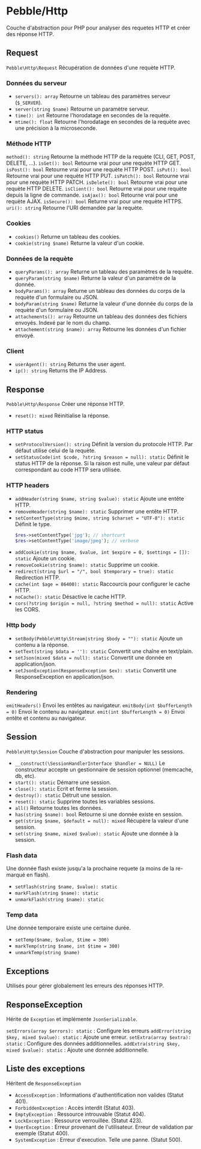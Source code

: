 # Pebble/Http

Couche d'abstraction pour PHP pour analyser des requetes HTTP et créer des réponse HTTP.

## Request

`Pebble\Http\Request` Récupération de données d'une requète HTTP.

### Données du serveur

- `servers(): array` Retourne un tableau des paramètres serveur (`$_SERVER`).
- `server(string $name)` Retourne un paramètre serveur.
- `time(): int` Retourne l'horodatage en secondes de la requète.
- `mtime(): float` Retourne l'horodatage en secondes de la requète avec une précision à la microseconde.

### Méthode HTTP

`method(): string` Retourne la méthode HTTP de la requète (CLI, GET, POST, DELETE, ...).
`isGet(): bool` Retourne vrai pour une requète HTTP GET.
`isPost(): bool` Retourne vrai pour une requète HTTP POST.
`isPut(): bool` Retourne vrai pour une requète HTTP PUT.
`isPatch(): bool` Retourne vrai pour une requète HTTP PATCH.
`isDelete(): bool` Retourne vrai pour une requète HTTP DELETE.
`isClient(): bool` Retourne vrai pour une requète depuis la ligne de commande.
`isAjax(): bool` Retourne vrai pour une requète AJAX.
`isSecure(): bool` Returne vrai pour une requète HTTPS.
` uri(): string` Retourne l'URI demandée par la requète.

### Cookies

- `cookies()` Returne un tableau des cookies.
- `cookie(string $name)` Returne la valeur d'un cookie.

### Données de la requète

- `queryParams(): array` Returne un tableau des paramètres de la requête.
- `queryParam(string $name)` Returne la valeur d'un paramètre de la donnée.
- `bodyParams(): array` Returne un tableau des données du corps de la requète d'un formulaire ou JSON.
- `bodyParam(string $name)` Returne la valeur d'une donnée du corps de la requète d'un formulaire ou JSON.
- `attachements(): array` Retourne un tableau des données des fichiers envoyés. Indexé par le nom du champ.
- `attachement(string $name): array` Retourne les données d'un fichier envoyé.

### Client

- `userAgent(): string` Returns the user agent.
- `ip(): string` Returns the IP Address.

## Response

`Pebble\Http\Response` Créer une réponse HTTP.

- `reset(): mixed` Réinitialise la réponse.

### HTTP status

- `setProtocolVersion(): string` Définit la version du protocole HTTP. Par défaut utilise celui de la requète.
- `setStatusCode(int $code, ?string $reason = null): static` Définit le status HTTP de la réponse. Si la raison est nulle, une valeur par défaut correspondant au code HTTP sera utilisée.

### HTTP headers

- `addHeader(string $name, string $value): static` Ajoute une entête HTTP.
- `removeHeader(string $name): static` Supprimer une entête HTTP.
- `setContentType(string $mime, string $charset = "UTF-8"): static` Définit le type.
    ````php
    $res->setContentType('jpg'); // shortcurt
    $res->setContentType('image/jpeg'); // verbose
    ````
- `addCookie(string $name, $value, int $expire = 0, $settings = []): static` Ajoute un cookie.
- `removeCookie(string $name): static` Supprime un cookie.
- `redirect(string $url = "/", bool $temporary = true): static` Redirection HTTP.
- `cache(int $age = 86400): static` Raccourcis pour configurer le cache HTTP.
- `noCache(): static` Désactive le cache HTTP.
- `cors(?string $origin = null, ?string $method = null): static` Active les CORS.

### Http body

- `setBody(Pebble\Http\Stream|string $body = ""): static` Ajoute un contenu a la réponse.
- `setText(string $data = ''): static` Convertit une chaîne en text/plain.
- `setJson(mixed $data = null): static` Convertit une donnée en application/json.
- `setJsonException(ResponseException $ex): static` Convertit une ResponseException en application/json.

### Rendering

`emitHeaders()` Envoi les entêtes au navigateur.
`emitBody(int $bufferLength = 0)` Envoi le contenu au navigateur.
`emit(int $bufferLength = 0)` Envoi entête et contenu au navigateur.

## Session

`Pebble\Http\Session` Couche d'abstraction pour manipuler les sessions.

- `__construct(\SessionHandlerInterface $handler = NULL)` Le constructeur accepte un gestionnaire de session optionnel (memcache, db, etc).
- `start(): static` Démarre une session.
- `close(): static` Ecrit et ferme la session.
- `destroy(): static` Détruit une session.
- `reset(): static` Supprime toutes les variables sessions.
- `all()` Retourne toutes les données.
- `has(string $name): bool` Retourne si une donnée existe en session.
- `get(string $name, $default = null): mixed` Récupère la valeur d'une session.
- `set(string $name, mixed $value): static` Ajoute une donnée à la session.

### Flash data

Une donnée flash existe jusqu'a la prochaine requete (a moins de la re-marqué en flash).

- `setFlash(string $name, $value): static` 
- `markFlash(string $name): static`
- `unmarkFlash(string $name): static`

### Temp data

Une donnée temporaire existe une certaine durée.

- `setTemp($name, $value, $time = 300)`
- `markTemp(string $name, int $time = 300)`
- `unmarkTemp(string $name)`

## Exceptions

Utilisés pour gérer globalement les erreurs des réponses HTTP.

## ResponseException

Hérite de `Exception` et implémente `JsonSerializable`.

`setErrors(array $errors): static` : Configure les erreurs 
`addError(string $key, mixed $value): static` : Ajoute une erreur.
`setExtra(array $extra): static` : Configure des données additionnelles.
`addExtra(string $key, mixed $value): static` : Ajoute une donnée additionnelle.

## Liste des exceptions

Héritent de `ResponseException`

- `AccessException` : Informations d'authentification non valides (Statut 401).
- `ForbiddenException` : Accès interdit (Statut 403).
- `EmptyException` : Ressource introuvable (Statut 404).
- `LockException` : Ressource verrouillée. (Statut 423).
- `UserException` : Erreur provenant de l'utilisateur. Erreur de validation par exemple (Statut 400).
- `SystemException` : Erreur d'execution. Telle une panne. (Statut 500).
